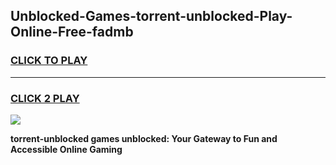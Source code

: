 
## Unblocked-Games-torrent-unblocked-Play-Online-Free-fadmb
<h3>
<a href="https://premium76.site?title=torrent-unblocked&ref=26A">CLICK TO PLAY</a></h3>
<hr>

<h3>
<a href="https://premium76.site?title=torrent-unblocked&ref=26A">CLICK 2 PLAY</a>
  
</h3>

<a href="https://premium76.site?title=torrent-unblocked&ref=26A"><img src="https://clearcache.store/games.png"></a>


**torrent-unblocked games unblocked: Your Gateway to Fun and Accessible Online Gaming**
